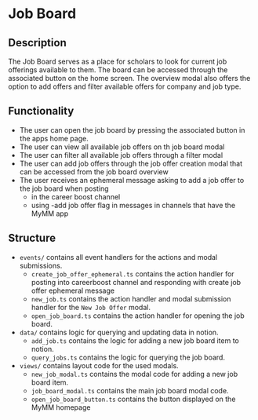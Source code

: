 # Job Board

## Description

The Job Board serves as a place for scholars to look for current job offerings available to them. The board can be accessed
through the associated button on the home screen. The overview modal also offers the option to add offers and filter available
offers for company and job type.

## Functionality

- The user can open the job board by pressing the associated button in the apps home page.
- The user can view all available job offers on th job board modal
- The user can filter all available job offers through a filter modal
- The user can add job offers through the job offer creation modal that can be accessed from the job board overview
- The user receives an ephemeral message asking to add a job offer to the job board when posting
  - in the career boost channel
  - using -add job offer flag in messages in channels that have the MyMM app

## Structure

- `events/` contains all event handlers for the actions and modal submissions.
  - `create_job_offer_ephemeral.ts` contains the action handler for posting into careerboost channel and responding with create job offer ephemeral message
  - `new_job.ts` contains the action handler and modal submission handler for the `New Job Offer` modal.
  - `open_job_board.ts` contains the action handler for opening the job board.
- `data/` contains logic for querying and updating data in notion.
  - `add_job.ts` contains the logic for adding a new job board item to notion.
  - `query_jobs.ts` contains the logic for querying the job board.
- `views/` contains layout code for the used modals.
  - `new_job_modal.ts` contains the modal code for adding a new job board item.
  - `job_board_modal.ts` contains the main job board modal code.
  - `open_job_board_button.ts` contains the button displayed on the MyMM homepage
